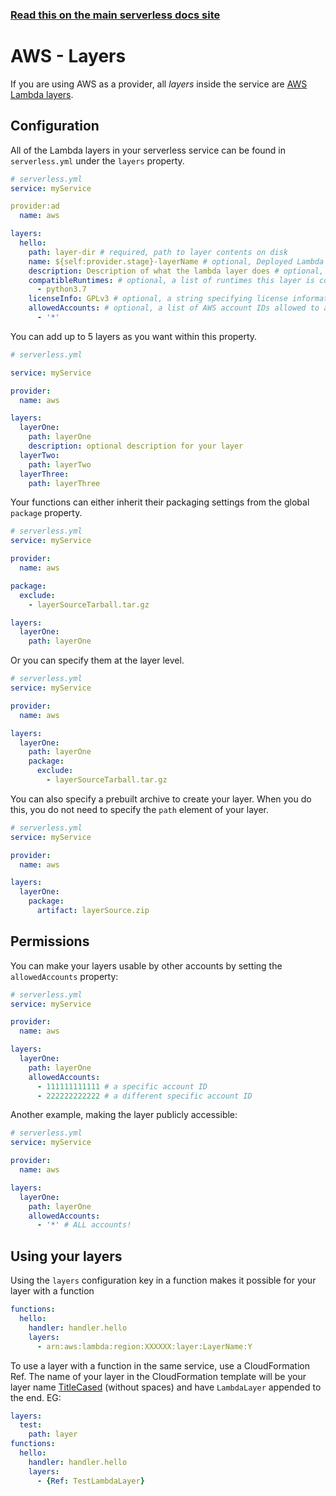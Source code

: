 <!--
title: Serverless Framework - AWS Lambda Guide - Layers
menuText: Layers
menuOrder: 7
description: How to configure AWS Lambda layers in the Serverless Framework
layout: Doc
-->

<!-- DOCS-SITE-LINK:START automatically generated  -->
### [Read this on the main serverless docs site](https://www.serverless.com/framework/docs/providers/aws/guide/layers)
<!-- DOCS-SITE-LINK:END -->

# AWS - Layers

If you are using AWS as a provider, all *layers* inside the service are [AWS Lambda
layers](https://aws.amazon.com/blogs/aws/new-for-aws-lambda-use-any-programming-language-and-share-common-components/).

## Configuration

All of the Lambda layers in your serverless service can be found in `serverless.yml` under the `layers` property.

```yml
# serverless.yml
service: myService

provider:ad
  name: aws

layers:
  hello:
    path: layer-dir # required, path to layer contents on disk
    name: ${self:provider.stage}-layerName # optional, Deployed Lambda layer name
    description: Description of what the lambda layer does # optional, Description to publish to AWS
    compatibleRuntimes: # optional, a list of runtimes this layer is compatible with
      - python3.7
    licenseInfo: GPLv3 # optional, a string specifying license information
    allowedAccounts: # optional, a list of AWS account IDs allowed to access this layer.
      - '*'
```

You can add up to 5 layers as you want within this property.

```yml
# serverless.yml

service: myService

provider:
  name: aws

layers:
  layerOne:
    path: layerOne
    description: optional description for your layer
  layerTwo:
    path: layerTwo
  layerThree:
    path: layerThree
```

Your functions can either inherit their packaging settings from the global `package` property.

```yml
# serverless.yml
service: myService

provider:
  name: aws

package:
  exclude:
    - layerSourceTarball.tar.gz

layers:
  layerOne:
    path: layerOne
```

Or you can specify them at the layer level.

```yml
# serverless.yml
service: myService

provider:
  name: aws

layers:
  layerOne:
    path: layerOne
    package:
      exclude:
        - layerSourceTarball.tar.gz
```

You can also specify a prebuilt archive to create your layer. When you do this, you do not need to specify the `path` element of your layer.

```yml
# serverless.yml
service: myService

provider:
  name: aws

layers:
  layerOne:
    package:
      artifact: layerSource.zip
```


## Permissions

You can make your layers usable by other accounts by setting the `allowedAccounts` property:

```yml
# serverless.yml
service: myService

provider:
  name: aws

layers:
  layerOne:
    path: layerOne
    allowedAccounts:
      - 111111111111 # a specific account ID
      - 222222222222 # a different specific account ID
```

Another example, making the layer publicly accessible:

```yml
# serverless.yml
service: myService

provider:
  name: aws

layers:
  layerOne:
    path: layerOne
    allowedAccounts:
      - '*' # ALL accounts!
```

## Using your layers

Using the `layers` configuration key in a function makes it possible for your layer with a function

```yml
functions:
  hello:
    handler: handler.hello
    layers:
      - arn:aws:lambda:region:XXXXXX:layer:LayerName:Y
```

To use a layer with a function in the same service, use a CloudFormation Ref. The name of your layer
in the CloudFormation template will be your layer name
[TitleCased](https://en.wikipedia.org/wiki/Letter_case#Title_Case) (without spaces) and have
`LambdaLayer` appended to the end. EG:

```yml
layers:
  test:
    path: layer
functions:
  hello:
    handler: handler.hello
    layers:
      - {Ref: TestLambdaLayer}
```
